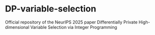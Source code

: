 # DP-variable-selection
Official repository of the NeurIPS 2025 paper Differentially Private High-dimensional Variable Selection via Integer Programming
